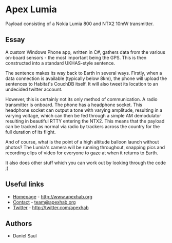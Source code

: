 Apex Lumia
==========

Payload consisting of a Nokia Lumia 800 and NTX2 10mW transmitter.

## Essay

A custom Windows Phone app, written in C#, gathers data from the various on-board sensors - the most important being the GPS. This is then constructed into a standard UKHAS-style sentence.

The sentence makes its way back to Earth in several ways. Firstly, when a data connection is available (typically below 8km), the phone will upload the sentences to Habitat's CouchDB itself. It will also tweet its location to an undecided twitter account.

However, this is certainly not its only method of communication. A radio transmitter is onboard. The phone has a headphone socket. This headphone socket can output a tone with varying amplitude, resulting in a varying voltage, which can then be fed through a simple AM demodulator resulting in beautiful RTTY entering the NTX2. This means that the payload can be tracked as normal via radio by trackers across the country for the full duration of its flight.

And of course, what is the point of a high altitude balloon launch without photos? The Lumia's camera will be running throughout, snapping pics and recording clips of video for everyone to gaze at when it returns to Earth.

It also does other stuff which you can work out by looking through the code ;)

## Useful links

* [Homepage](http://www.apexhab.org) - http://www.apexhab.org
* [Contact](mailto:team@apexhab.org) - team@apexhab.org
* [Twitter](http://twitter.com/apexhab) - http://twitter.com/apexhab

## Authors
* Daniel Saul
